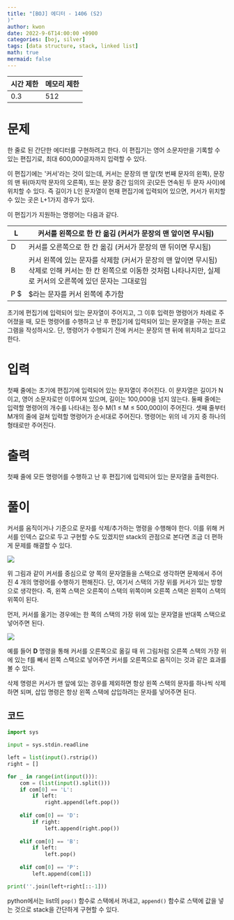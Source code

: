 ```yaml
---
title: "[BOJ] 에디터 - 1406 (S2)
)"
author: kwon
date: 2022-9-6T14:00:00 +0900
categories: [boj, silver]
tags: [data structure, stack, linked list]
math: true
mermaid: false
---
```


| 시간 제한 | 메모리 제한 |
| --- | --- |
| 0.3 | 512 |

# 문제

한 줄로 된 간단한 에디터를 구현하려고 한다. 이 편집기는 영어 소문자만을 기록할 수 있는 편집기로, 최대 600,000글자까지 입력할 수 있다.

이 편집기에는 '커서'라는 것이 있는데, 커서는 문장의 맨 앞(첫 번째 문자의 왼쪽), 문장의 맨 뒤(마지막 문자의 오른쪽), 또는 문장 중간 임의의 곳(모든 연속된 두 문자 사이)에 위치할 수 있다. 즉 길이가 L인 문자열이 현재 편집기에 입력되어 있으면, 커서가 위치할 수 있는 곳은 L+1가지 경우가 있다.

이 편집기가 지원하는 명령어는 다음과 같다.

| L | 커서를 왼쪽으로 한 칸 옮김 (커서가 문장의 맨 앞이면 무시됨) |
| --- | --- |
| D | 커서를 오른쪽으로 한 칸 옮김 (커서가 문장의 맨 뒤이면 무시됨) |
| B | 커서 왼쪽에 있는 문자를 삭제함 (커서가 문장의 맨 앞이면 무시됨)삭제로 인해 커서는 한 칸 왼쪽으로 이동한 것처럼 나타나지만, 실제로 커서의 오른쪽에 있던 문자는 그대로임 |
| P $ | $라는 문자를 커서 왼쪽에 추가함 |

초기에 편집기에 입력되어 있는 문자열이 주어지고, 그 이후 입력한 명령어가 차례로 주어졌을 때, 모든 명령어를 수행하고 난 후 편집기에 입력되어 있는 문자열을 구하는 프로그램을 작성하시오. 단, 명령어가 수행되기 전에 커서는 문장의 맨 뒤에 위치하고 있다고 한다.

# 입력

첫째 줄에는 초기에 편집기에 입력되어 있는 문자열이 주어진다. 이 문자열은 길이가 N이고, 영어 소문자로만 이루어져 있으며, 길이는 100,000을 넘지 않는다. 둘째 줄에는 입력할 명령어의 개수를 나타내는 정수 M(1 ≤ M ≤ 500,000)이 주어진다. 셋째 줄부터 M개의 줄에 걸쳐 입력할 명령어가 순서대로 주어진다. 명령어는 위의 네 가지 중 하나의 형태로만 주어진다.

# 출력

첫째 줄에 모든 명령어를 수행하고 난 후 편집기에 입력되어 있는 문자열을 출력한다.

# 풀이

커서를 움직이거나 기준으로 문자를 삭제/추가하는 명령을 수행해야 한다. 이를 위해 커서를 인덱스 값으로 두고 구현할 수도 있겠지만 stack의 관점으로 본다면 조금 더 편하게 문제를 해결할 수 있다.

![](/posting_imgs/boj_1406-1.png)

위 그림과 같이 커서를 중심으로 양 쪽의 문자열들을 스택으로 생각하면 문제에서 주어진 4 개의 명령어를 수행하기 편해진다. 단, 여기서 스택의 가장 위를 커서가 있는 방향으로 생각한다. 즉, 왼쪽 스택은 오른쪽이 스택의 위쪽이며 오른쪽 스택은 왼쪽이 스택의 위쪽이 된다.

먼저, 커서를 옮기는 경우에는 한 쪽의 스택의 가장 위에 있는 문자열을 반대쪽 스택으로 넣어주면 된다. 

![](/posting_imgs/boj_1406-2.png)

예를 들어 **D** 명령을 통해 커서를 오른쪽으로 옮길 때 위 그림처럼 오른쪽 스택의 가장 위에 있는 f를 빼서 왼쪽 스택으로 넣어주면 커서를 오른쪽으로 움직이는 것과 같은 효과를 볼 수 있다.

삭제 명령은 커서가 맨 앞에 있는 경우를 제외하면 항상 왼쪽 스택의 문자를 하나씩 삭제하면 되며, 삽입 명령은 항상 왼쪽 스택에 삽입하려는 문자를 넣어주면 된다.

## 코드

```python
import sys

input = sys.stdin.readline

left = list(input().rstrip())
right = []

for _ in range(int(input())):
    com = (list(input().split()))
    if com[0] == 'L':
        if left:
            right.append(left.pop())
            
    elif com[0] == 'D':
        if right:
            left.append(right.pop())
            
    elif com[0] == 'B':
        if left:
            left.pop()
            
    elif com[0] == 'P':
        left.append(com[1])

print(''.join(left+right[::-1]))
```

python에서는 list의 `pop()` 함수로 스택에서 꺼내고, `append()` 함수로 스택에 값을 넣는 것으로 stack을 간단하게 구현할 수 있다.